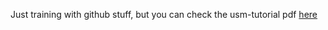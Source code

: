 Just training with github stuff, but you can check the usm-tutorial pdf <a href="https://github.com/Iso414/USM-Tutorial/blob/main/usm_tutorial.pdf">here</a>

